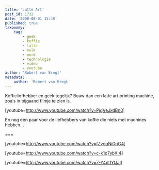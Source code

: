```yaml
---
title: 'Latte Art'
post_id: 1732
date: '2008-08-01 15:48'
published: true
taxonomy:
    tag:
        - geek
        - koffie
        - latte
        - melk
        - nerd
        - technologie
        - video
        - youtube
author: 'Robert van Bregt'
metadata:
    author: 'Robert van Bregt'
---
```


Koffieliefhebber en geek tegelijk? Bouw dan een latte art printing machine, zoals in bijgaand filmje te zien is.

[youtube=http://www.youtube.com/watch?v=PjgVeJkdBn0]

 En nog een paar voor de liefhebbers van koffie die niets met machines hebben…
 
=== 

[youtube=http://www.youtube.com/watch?v=fZvoqNiOnG4]

[youtube=http://www.youtube.com/watch?v=c-k1q7ybXl4]

[youtube=http://www.youtube.com/watch?v=Z-Y4dl1YQJI]

  